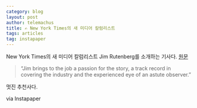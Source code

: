 ```yaml
--- 
category: blog
layout: post
author: telemachus
title: ✍ New York Times의 새 미디어 칼럼리스트
tags: articles
tag: instapaper
--- 
```




New York Times의 새 미디어 칼럼리스트 Jim Rutenberg를 소개하는 기사다. [원문](http://www.nytimes.com/2016/01/13/business/media/new-york-times-names-new-media-columnist.html)

> “Jim brings to the job a passion for the story, a track record in covering the industry and the experienced eye of an astute observer.”

멋진 추천사다. 


via Instapaper
